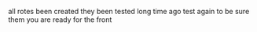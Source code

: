 all rotes been created
they been tested long time ago
test again to be sure
them you are ready for the front